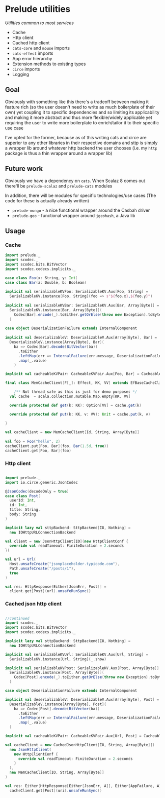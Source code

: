 
# Prelude utilities

_Utilities common to most services_

* Cache
* Http client
* Cached http client
* `cats-core` and `mouse` imports
* `cats-effect` imports 
* App error hierarchy 
* Extension methods to existing types
* `circe` imports
* Logging

## Goal

Obviously with something like this there's a tradeoff
between making it feature rich (so the user doesn't
need to write as much boilerplate of their own) 
yet coupling it to specific dependencies and so limiting its 
applicability and making it more abstract and thus
more flexible/widely applicable yet requiring the user
to write more boilerplate to enrich/tailor it to their
specific use case

I've opted for the former, because as of this writing
cats and circe are superior to any other 
libraries in their respective domains and sttp is simply
a wrapper lib around whatever http backend the user
chooses (i.e. my `http` package is thus a thin wrapper
around a wrapper lib)

## Future work

Obviously we have a dependency on `cats`. When 
Scalaz 8 comes out there'll be `prelude-scalaz`
and `prelude-cats` modules

In addition, there will be modules for specific 
technologies/use cases (The code for these is 
actually already written)
* `prelude-mongo` - a nice functional wrapper around the 
Casbah driver
* `prelude-geo` - functional wrapper around `jgeohash`, a
Java lib

## Usage

### Cache

```scala
import prelude._
import scodec._
import scodec.bits.BitVector
import scodec.codecs.implicits._

case class Foo(x: String, y: Int)
case class Bar(a: Double, b: Boolean)
 
implicit val serializableKVFoo: SerializableKV.Aux[Foo, String] =
  SerializableKV.instance[Foo, String](foo => s"${foo.x},${foo.y}")
 
implicit val serializableKVBar: SerializableKV.Aux[Bar, Array[Byte]] =
  SerializableKV.instance[Bar, Array[Byte]](
    Codec[Bar].encode(_).toEither.getOrElse(throw new Exception).toByteArray
  )
 
case object DeserializationFailure extends InternalComponent
 
implicit val deserializableV: DeserializableV.Aux[Array[Byte], Bar] =
  DeserializableV.instance[Array[Byte], Bar](
    ba => Codec[Bar].decode(BitVector(ba))
      .toEither
      .leftMap(err => InternalFailure(err.message, DeserializationFailure))
      .map(_.value)
	)

implicit val cacheableKVPair: CacheableKVPair.Aux[Foo, Bar] = CacheableKVPair.instance

final class MemCacheClient[F[_]: Effect, KK, VV] extends EfBaseCacheClient[F, KK, VV] {

	/** Not thread safe as this is just for demo purposes */
  val cache  = scala.collection.mutable.Map.empty[KK, VV]

  override protected def get(k: KK): Option[VV] = cache.get(k)

  override protected def put(k: KK, v: VV): Unit = cache.put(k, v)

}
 
val cacheClient = new MemCacheClient[Id, String, Array[Byte]]
 
val foo = Foo("hello", 2)
cacheClient.put[Foo, Bar](foo, Bar(1.5d, true))
cacheClient.get[Foo, Bar](foo)
```

### Http client

```scala

import prelude._
import io.circe.generic.JsonCodec

@JsonCodec(decodeOnly = true)
case class Post(
  userId: Int,
  id: Int,
  title: String,
  body: String
)

implicit lazy val sttpBackend: SttpBackend[IO, Nothing] =
  new IOHttpURLConnectionBackend

val client = new JsonHttpClient[IO](new HttpClientConf {
  override val readTimeout: FiniteDuration = 2.seconds
})

val url = Url(
  Host.unsafeCreate("jsonplaceholder.typicode.com"),
  Path.unsafeCreate("/posts/1"),
  true
)

val res: HttpResponse[Either[JsonErr, Post]] = 
  client.get[Post](url).unsafeRunSync()
```

### Cached json http client

```scala

//continued
import scodec._
import scodec.bits.BitVector
import scodec.codecs.implicits._

implicit lazy val sttpBackend: SttpBackend[IO, Nothing] =
  new IOHttpURLConnectionBackend

implicit val serializableKVUrl: SerializableKV.Aux[Url, String] =
  SerializableKV.instance[Url, String](_.show)

implicit val serializableKVPost: SerializableKV.Aux[Post, Array[Byte]] = 
  SerializableKV.instance[Post, Array[Byte]](
    Codec[Post].encode(_).toEither.getOrElse(throw new Exception).toByteArray
  )

case object DeserializationFailure extends InternalComponent

implicit val deserializableV: DeserializableV.Aux[Array[Byte], Post] =
  DeserializableV.instance[Array[Byte], Post](
    ba => Codec[Post].decode(BitVector(ba))
      .toEither
      .leftMap(err => InternalFailure(err.message, DeserializationFailure))
      .map(_.value)
  )

implicit val cacheableKVPair: CacheableKVPair.Aux[Url, Post] = CacheableKVPair.instance

val cacheClient = new CachedJsonHttpClient[IO, String, Array[Byte]](
  new JsonHttpClient(
    new HttpClientConf {
      override val readTimeout: FiniteDuration = 2.seconds
    }
  ),
  new MemCacheClient[IO, String, Array[Byte]]
)

val res: Either[HttpResponse[Either[JsonErr, A]], Either[AppFailure, A]] =
  cacheClient.get[Post](uri).unsafeRunSync()
```
